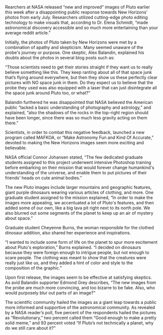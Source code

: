 Rearchers at NASA released “new and improved” images of Pluto earlier this week after a disappointing public response towards New Horizons’ photos from early July. Researchers utilized cutting-edge photo editing technology to make visuals that, according to Dr. Elena Schmidt, “made astronomical discovery accessible and so much more entertaining than your average reddit article.”

Initially, the photos of Pluto taken by New Horizons were met by a combination of apathy and skepticism. Many seemed unaware of the probe's journey or purpose. One skeptic, Alex Balandin, explained his doubts about the photos in several blog posts such as:

“Those scientists need to get their stories straight if they want us to really believe something like this. They keep ranting about all of that space junk that’s flying around everywhere, but then they show us these perfectly clear pictures with NO space junk in them. Do they expect us to believe that the probe they used was also equipped with a laser that can just disintegrate all the space junk around Pluto too, or what?”

Balandin furthered he was disappointed that NASA believed the American public “lacked a basic understanding of photography and astrology,” and explained, “also the shadows of the rocks in the top-right region should have been longer, since there was so much less gravity acting on them there.”

Scientists, in order to combat this negative feedback, launched a new program called MAFKOA, or “Make Astronomy Fun and Kind Of Accurate,” devoted to making the New Horizons images seem more exciting and believable.

NASA official Connor Johansen stated, “The few dedicated graduate students assigned to this project underwent intensive Photoshop training before embarking on their mission that would forever change humankind's understanding of the universe, and enable them to put pictures of their friends' heads on cute animal bodies.”

The new Pluto images include larger mountains and geographic features, giant purple dinosaurs wearing various articles of clothing, and more. One graduate student assigned to the mission explained, “In order to make the images more appealing, we accentuated a lot of Pluto's features, and then added some of our own, like a big lava pit right next to its north pole. We also blurred out some segments of the planet to keep up an air of mystery about space.”

Graduate student Cheyenne Burns, the woman responsible for the clothed dinosaur addition, also shared her experience and inspirations.

“I wanted to include some form of life on the planet to spur more excitement about Pluto's exploration,” Burns explained. “I decided on dinosaurs because they were foreign enough to intrigue people, but not enough to scare people. The clothing was meant to show that the creatures were really just like us, and they added a hint of color and style to the composition of the graphic.”

Upon first release, the images seem to be effective at satisfying skeptics. As avid Balandin supporter Edmond Grey describes, “The new images from the probe are much more convincing, and too bizarre to be fake. Also, who would purposely blur out parts of an image?”

The scientific community hailed the images as a giant leap towards a public more informed and supportive of the astronomical community. As revealed by a NASA reader’s poll, five percent of the respondents hailed the pictures as “Revolutionary,” two percent called them “Good enough to make a pretty solid meme,” and 93 percent voted “If Pluto’s not technically a planet, why do we still care about it?”
